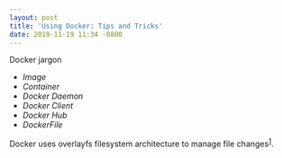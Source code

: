 ```yaml
---
layout: post
title: 'Using Docker: Tips and Tricks'
date: 2019-11-19 11:34 -0800
---
```


Docker jargon
- *Image* 
- *Container*
- *Docker Daemon*
- *Docker Client*
- *Docker Hub*
- *DockerFile*

Docker uses overlayfs filesystem architecture to manage file changes<sup>[1]</sup>.

[1]: https://jvns.ca/blog/2019/11/18/how-containers-work--overlayfs/
